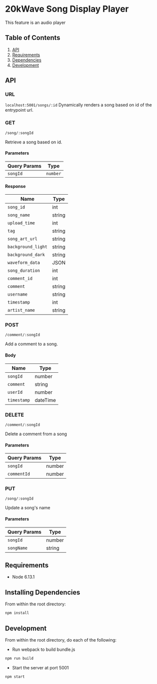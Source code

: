 # 20kWave Song Display Player

This feature is an audio player 

## Table of Contents

1. [API](#API)
1. [Requirements](#requirements)
1. [Dependencies](#installing)
1. [Development](#development)

## API
### URL
`localhost:5001/songs/:id`
Dynamically renders a song based on id of the entrypoint url.

### GET
`/song/:songId`

Retrieve a song based on id.

#### Parameters

| Query Params| Type |
| ----------- | ----------- |
| `songId` | `number` |

#### Response

| Name | Type |
| ----------- | ----------- |
| `song_id` | int |
| `song_name` | string |
| `upload_time` | int |
| `tag` | string |
| `song_art_url` | string |
| `background_light` | string |
| `background_dark` | string |
| `waveform_data` | JSON |
| `song_duration` | int|
| `comment_id` | int |
| `comment` | string |
| `username` | string |
| `timestamp` | int |
| `artist_name` | string |


### POST
`/comment/:songId`

Add a comment to a song.

#### Body

| Name | Type |
| ----------- | ----------- |
| `songId` | number |
| `comment` | string |
| `userId` | number |
| `timestamp` | dateTime |



### DELETE
`/comment/:songId`

Delete a comment from a song

#### Parameters

| Query Params| Type |
| ----------- | ----------- |
| `songId` | number |
| `commentId` | number |



### PUT
`/song/:songId`

Update a song's name

#### Parameters

| Query Params| Type |
| ----------- | ----------- |
| `songId` | number |
| `songName` | string |


## Requirements

- Node 6.13.1

## Installing Dependencies

From within the root directory:

```sh
npm install
```

## Development

From within the root directory, do each of the following:

- Run webpack to build bundle.js
```sh
npm run build
```
- Start the server at port 5001
```sh
npm start
```
